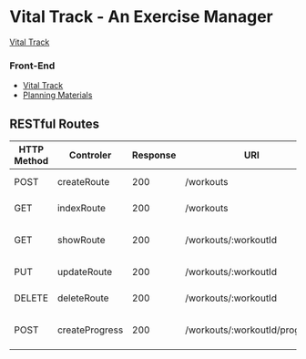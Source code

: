 # Vital Track - An Exercise Manager
[Vital Track](https://vitaltrack.netlify.app/) 

### Front-End 
* [Vital Track ](https://github.com/raul-vital/vital-track-front-end)
* [Planning Materials](https://trello.com/b/HQf7JyMi/vital-track)

## RESTful Routes
 | HTTP Method | Controler      | Response | URI                           | Use Case               |
|-------------|----------------|----------|-------------------------------|------------------------|
| POST        | createRoute    | 200      | /workouts                     | Create a workout       |
| GET         | indexRoute     | 200      | /workouts                     | List workouts          |
| GET         | showRoute      | 200      | /workouts/:workoutId          | Get a single workout   |
| PUT         | updateRoute    | 200      | /workouts/:workoutId          | Update a workout       |
| DELETE      | deleteRoute    | 200      | /workouts/:workoutId          | Delete a workout       |
| POST        | createProgress | 200      | /workouts/:workoutId/progress | Create a progress card |